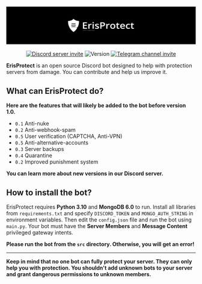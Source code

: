 [![ErisProtect Banner](https://raw.githubusercontent.com/cymon4380/ErisProtect/master/assets/img/banner.png)](https://discord.gg/EmpnUU5EE7)

<p align="center">
    <a href="https://discord.gg/EmpnUU5EE7"><img src="https://img.shields.io/discord/1136258983565480067?style=flat-square&color=5865f2&logo=discord&logoColor=ffffff&label=discord" alt="Discord server invite" /></a>
    <img src="https://img.shields.io/badge/version-0.1.3-252525?style=flat-square" alt="Version" />
    <a href="https://t.me/ErisProtect">
    <img src="https://img.shields.io/badge/Telegram (RU)-2CA5E0?style=flat-square&logo=telegram" alt="Telegram channel invite" />
    </a>
</p>


**ErisProtect** is an open source Discord bot designed to help with protection servers from damage. You can contribute and help us improve it.

## What can ErisProtect do?
**Here are the features that will likely be added to the bot before version 1.0.**

- `0.1` Anti-nuke
- `0.2` Anti-webhook-spam
- `0.5` User verification (CAPTCHA, Anti-VPN)
- `0.5` Anti-alternative-accounts
- `0.3` Server backups
- `0.4` Quarantine
- `0.2` Improved punishment system

**You can learn more about new versions in our Discord server.**

## How to install the bot?
ErisProtect requires **Python 3.10** and **MongoDB 6.0** to run. Install all libraries from `requirements.txt` and specify `DISCORD_TOKEN` and `MONGO_AUTH_STRING` in environment variables. Then edit the `config.json` file and run the bot using `main.py`.
Your bot must have the **Server Members** and **Message Content** privileged gateway intents.

**Please run the bot from the `src` directory. Otherwise, you will get an error!**

---

**Keep in mind that no one bot can fully protect your server. They can only help you with protection. You shouldn't add unknown bots to your server and grant dangerous permissions to unknown members.**